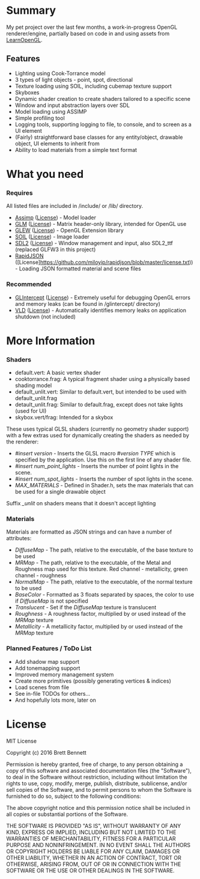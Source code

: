 # Summary #

My pet project over the last few months, a work-in-progress OpenGL renderer/engine, partially based on code in and using assets from [LearnOpenGL](http://learnopengl.com/).

## Features ##

* Lighting using Cook-Torrance model
* 3 types of light objects - point, spot, directional
* Texture loading using SOIL, including cubemap texture support
* Skyboxes
* Dynamic shader creation to create shaders tailored to a specific scene
* Window and input abstraction layers over SDL
* Model loading using ASSIMP
* Simple profiling tool
* Logging tools, supporting logging to file, to console, and to screen as a UI element
* (Fairly) straightforward base classes for any entity/object, drawable object, UI elements to inherit from
* Ability to load materials from a simple text format

# What you need #

### Requires ###
All listed files are included in /include/ or /lib/ directory.

* [Assimp](http://www.assimp.org/) ([License](http://www.assimp.org/main_license.html)) - Model loader
* [GLM](http://glm.g-truc.net/) ([License](http://glm.g-truc.net/copying.txt)) - Matrix header-only library, intended for OpenGL use
* [GLEW](http://glew.sourceforge.net/) ([License](https://github.com/nigels-com/glew#copyright-and-licensing)) - OpenGL Extension library
* [SOIL](http://www.lonesock.net/soil.html) ([License](http://www.lonesock.net/soil.html)) - Image loader
* [SDL2](https://www.libsdl.org/) ([License](https://www.libsdl.org/license.php)) - Window management and input, also SDL2_ttf (replaced GLFW3 in this project)
* [RapidJSON](http://rapidjson.org/) ([License]https://github.com/miloyip/rapidjson/blob/master/license.txt)) - Loading JSON formatted material and scene files

### Recommended ###

* [GLIntercept](https://github.com/dtrebilco/glintercept) ([License](https://github.com/dtrebilco/glintercept/blob/master/Docs/license.txt)) - Extremely useful for debugging OpenGL errors and memory leaks (can be found in /glintercept/ directory)
* [VLD](https://vld.codeplex.com/) ([License](https://vld.codeplex.com/SourceControl/latest#COPYING.txt)) - Automatically identifies memory leaks on application shutdown (not included)

# More Information #
### Shaders ###

* default.vert: A basic vertex shader
* cooktorrance.frag: A typical fragment shader using a physically based shading model
* default_unlit.vert: Similar to default.vert, but intended to be used with default_unlit.frag
* detault_unlit.frag: Similar to default.frag, except does not take lights (used for UI)
* skybox.vert/frag: Intended for a skybox

These uses typical GLSL shaders (currently no geometry shader support) with a few extras used for dynamically creating the shaders as needed by the renderer:

* *#insert version* - Inserts the GLSL macro *#version TYPE* which is specified by the application. Use this on the first line of any shader file.
* *#insert num_point_lights* - Inserts the number of point lights in the scene.
* *#insert num_spot_lights* - Inserts the number of spot lights in the scene.
* *MAX_MATERIALS* - Defined in Shader.h, sets the max materials that can be used for a single drawable object

Suffix *_unlit* on shaders means that it doesn't accept lighting

### Materials ###

Materials are formatted as JSON strings and can have a number of attributes:
* *DiffuseMap* - The path, relative to the executable, of the base texture to be used
* *MRMap* - The path, relative to the executable, of the Metal and Roughness map used for this texture. Red channel - metallicity, green channel - roughness
* *NormalMap* - The path, relative to the executable, of the normal texture to be used
* *BaseColor* - Formatted as 3 floats separated by spaces, the color to use if *DiffuseMap* is not specified
* *Translucent* - Set if the *DiffuseMap* texture is translucent
* *Roughness* - A roughness factor, multiplied by or used instead of the *MRMap* texture
* *Metallicity* - A metallicity factor, multiplied by or used instead of the *MRMap* texture

### Planned Features / ToDo List ###

* Add shadow map support
* Add tonemapping support
* Improved memory management system
* Create more primitives (possibly generating vertices & indices)
* Load scenes from file
* See in-file TODOs for others...
* And hopefully lots more, later on

# License #

MIT License

Copyright (c) 2016 Brett Bennett

Permission is hereby granted, free of charge, to any person obtaining a copy
of this software and associated documentation files (the "Software"), to deal
in the Software without restriction, including without limitation the rights
to use, copy, modify, merge, publish, distribute, sublicense, and/or sell
copies of the Software, and to permit persons to whom the Software is
furnished to do so, subject to the following conditions:

The above copyright notice and this permission notice shall be included in all
copies or substantial portions of the Software.

THE SOFTWARE IS PROVIDED "AS IS", WITHOUT WARRANTY OF ANY KIND, EXPRESS OR
IMPLIED, INCLUDING BUT NOT LIMITED TO THE WARRANTIES OF MERCHANTABILITY,
FITNESS FOR A PARTICULAR PURPOSE AND NONINFRINGEMENT. IN NO EVENT SHALL THE
AUTHORS OR COPYRIGHT HOLDERS BE LIABLE FOR ANY CLAIM, DAMAGES OR OTHER
LIABILITY, WHETHER IN AN ACTION OF CONTRACT, TORT OR OTHERWISE, ARISING FROM,
OUT OF OR IN CONNECTION WITH THE SOFTWARE OR THE USE OR OTHER DEALINGS IN THE
SOFTWARE.